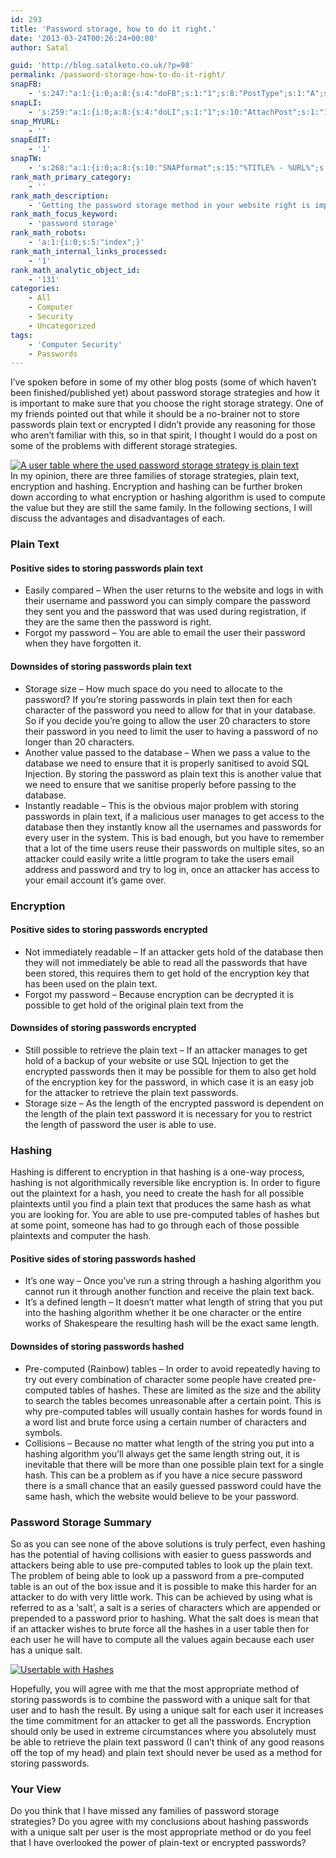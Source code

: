 ```yaml
---
id: 293
title: 'Password storage, how to do it right.'
date: '2013-03-24T00:26:24+00:00'
author: Satal

guid: 'http://blog.satalketo.co.uk/?p=98'
permalink: /password-storage-how-to-do-it-right/
snapFB:
    - 's:247:"a:1:{i:0;a:8:{s:4:"doFB";s:1:"1";s:8:"PostType";s:1:"A";s:10:"AttachPost";s:1:"1";s:10:"SNAPformat";s:51:"New post (%TITLE%) has been published on %SITENAME%";s:9:"isAutoImg";s:1:"A";s:8:"imgToUse";b:0;s:9:"isAutoURL";s:1:"A";s:8:"urlToUse";b:0;}}";'
snapLI:
    - 's:259:"a:1:{i:0;a:8:{s:4:"doLI";s:1:"1";s:10:"AttachPost";s:1:"1";s:10:"SNAPformat";s:41:"New post has been published on %SITENAME%";s:11:"SNAPformatT";s:18:"New Post - %TITLE%";s:9:"isAutoImg";s:1:"A";s:8:"imgToUse";b:0;s:9:"isAutoURL";s:1:"A";s:8:"urlToUse";b:0;}}";'
snap_MYURL:
    - ''
snapEdIT:
    - '1'
snapTW:
    - 's:268:"a:1:{i:0;a:8:{s:10:"SNAPformat";s:15:"%TITLE% - %URL%";s:8:"attchImg";s:1:"1";s:9:"isAutoImg";s:1:"A";s:8:"imgToUse";s:0:"";s:9:"msgFormat";s:59:"New post (%TITLE%) has been published on %SITENAME% - %URL%";s:9:"isAutoURL";s:1:"A";s:8:"urlToUse";s:0:"";s:2:"do";i:0;}}";'
rank_math_primary_category:
    - ''
rank_math_description:
    - 'Getting the password storage method in your website right is important, make sure that you''re storing them right or risk the wrath of malicious users'
rank_math_focus_keyword:
    - 'password storage'
rank_math_robots:
    - 'a:1:{i:0;s:5:"index";}'
rank_math_internal_links_processed:
    - '1'
rank_math_analytic_object_id:
    - '131'
categories:
    - All
    - Computer
    - Security
    - Uncategorized
tags:
    - 'Computer Security'
    - Passwords
---
```


I’ve spoken before in some of my other blog posts (some of which haven’t been finished/published yet) about password storage strategies and how it is important to make sure that you choose the right storage strategy. One of my friends pointed out that while it should be a no-brainer not to store passwords plain text or encrypted I didn’t provide any reasoning for those who aren’t familiar with this, so in that spirit, I thought I would do a post on some of the problems with different storage strategies.

[![A user table where the used password storage strategy is plain text](https://samjenkins.com/wp-content/uploads/2013/03/Usertable2.png "Password storage plain text")](https://samjenkins.com/wp-content/uploads/2013/03/Usertable2.png)  
In my opinion, there are three families of storage strategies, plain text, encryption and hashing. Encryption and hashing can be further broken down according to what encryption or hashing algorithm is used to compute the value but they are still the same family. In the following sections, I will discuss the advantages and disadvantages of each.

### Plain Text

#### Positive sides to storing passwords plain text

- Easily compared – When the user returns to the website and logs in with their username and password you can simply compare the password they sent you and the password that was used during registration, if they are the same then the password is right.
- Forgot my password – You are able to email the user their password when they have forgotten it.

#### Downsides of storing passwords plain text

- Storage size – How much space do you need to allocate to the password? If you’re storing passwords in plain text then for each character of the password you need to allow for that in your database. So if you decide you’re going to allow the user 20 characters to store their password in you need to limit the user to having a password of no longer than 20 characters.
- Another value passed to the database – When we pass a value to the database we need to ensure that it is properly sanitised to avoid SQL Injection. By storing the password as plain text this is another value that we need to ensure that we sanitise properly before passing to the database.
- Instantly readable – This is the obvious major problem with storing passwords in plain text, if a malicious user manages to get access to the database then they instantly know all the usernames and passwords for every user in the system. This is bad enough, but you have to remember that a lot of the time users reuse their passwords on multiple sites, so an attacker could easily write a little program to take the users email address and password and try to log in, once an attacker has access to your email account it’s game over.

### Encryption

#### Positive sides to storing passwords encrypted

- Not immediately readable – If an attacker gets hold of the database then they will not immediately be able to read all the passwords that have been stored, this requires them to get hold of the encryption key that has been used on the plain text.
- Forgot my password – Because encryption can be decrypted it is possible to get hold of the original plain text from the

#### Downsides of storing passwords encrypted

- Still possible to retrieve the plain text – If an attacker manages to get hold of a backup of your website or use SQL Injection to get the encrypted passwords then it may be possible for them to also get hold of the encryption key for the password, in which case it is an easy job for the attacker to retrieve the plain text passwords.
- Storage size – As the length of the encrypted password is dependent on the length of the plain text password it is necessary for you to restrict the length of password the user is able to use.

### Hashing

Hashing is different to encryption in that hashing is a one-way process, hashing is not algorithmically reversible like encryption is. In order to figure out the plaintext for a hash, you need to create the hash for all possible plaintexts until you find a plain text that produces the same hash as what you are looking for. You are able to use pre-computed tables of hashes but at some point, someone has had to go through each of those possible plaintexts and computer the hash.

#### Positive sides of storing passwords hashed

- It’s one way – Once you’ve run a string through a hashing algorithm you cannot run it through another function and receive the plain text back.
- It’s a defined length – It doesn’t matter what length of string that you put into the hashing algorithm whether it be one character or the entire works of Shakespeare the resulting hash will be the exact same length.

#### Downsides of storing passwords hashed

- Pre-computed (Rainbow) tables – In order to avoid repeatedly having to try out every combination of character some people have created pre-computed tables of hashes. These are limited as the size and the ability to search the tables becomes unreasonable after a certain point. This is why pre-computed tables will usually contain hashes for words found in a word list and brute force using a certain number of characters and symbols.
- Collisions – Because no matter what length of the string you put into a hashing algorithm you’ll always get the same length string out, it is inevitable that there will be more than one possible plain text for a single hash. This can be a problem as if you have a nice secure password there is a small chance that an easily guessed password could have the same hash, which the website would believe to be your password.

### Password Storage Summary

So as you can see none of the above solutions is truly perfect, even hashing has the potential of having collisions with easier to guess passwords and attackers being able to use pre-computed tables to look up the plain text. The problem of being able to look up a password from a pre-computed table is an out of the box issue and it is possible to make this harder for an attacker to do with very little work. This can be achieved by using what is referred to as a ‘salt’, a salt is a series of characters which are appended or prepended to a password prior to hashing. What the salt does is mean that if an attacker wishes to brute force all the hashes in a user table then for each user he will have to compute all the values again because each user has a unique salt.

[![Usertable with Hashes](https://samjenkins.com/wp-content/uploads/2013/03/Usertable-with-Hashes.png "User table with Hashes")](https://samjenkins.com/wp-content/uploads/2013/03/Usertable-with-Hashes.png)

Hopefully, you will agree with me that the most appropriate method of storing passwords is to combine the password with a unique salt for that user and to hash the result. By using a unique salt for each user it increases the time commitment for an attacker to get all the passwords. Encryption should only be used in extreme circumstances where you absolutely must be able to retrieve the plain text password (I can’t think of any good reasons off the top of my head) and plain text should never be used as a method for storing passwords.

### Your View

Do you think that I have missed any families of password storage strategies? Do you agree with my conclusions about hashing passwords with a unique salt per user is the most appropriate method or do you feel that I have overlooked the power of plain-text or encrypted passwords?